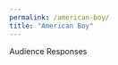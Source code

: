 ```yaml
---
permalink: /american-boy/
title: "American Boy"
---
```


Audience Responses

<object data="../assets/pdf/American Boy Responses.pdf" width="1000" height="1000" type='application/pdf'></object>
